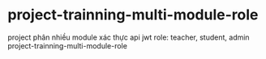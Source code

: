 # project-trainning-multi-module-role
project phân nhiều module xác thực api jwt role: teacher, student, admin
project-trainning-multi-module-role

